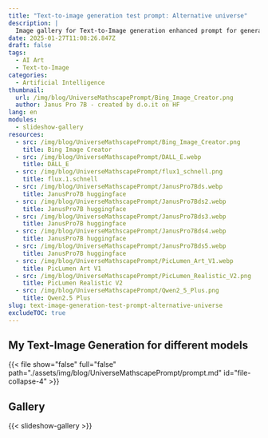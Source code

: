 ```yaml
---
title: "Text-to-image generation test prompt: Alternative universe"
description: |
  Image gallery for Text-to-Image generation enhanced prompt for generation an image for an alternative universe
date: 2025-01-27T11:08:26.847Z
draft: false
tags:
  - AI Art
  - Text-to-Image
categories:
  - Artificial Intelligence
thumbnail:
  url: /img/blog/UniverseMathscapePrompt/Bing_Image_Creator.png
  author: Janus Pro 7B - created by d.o.it on HF
lang: en
modules:
  - slideshow-gallery
resources:
  - src: /img/blog/UniverseMathscapePrompt/Bing_Image_Creator.png
    title: Bing Image Creator
  - src: /img/blog/UniverseMathscapePrompt/DALL_E.webp
    title: DALL_E
  - src: /img/blog/UniverseMathscapePrompt/flux1_schnell.png
    title: flux.1.schnell
  - src: /img/blog/UniverseMathscapePrompt/JanusPro7Bds.webp
    title: JanusPro7B huggingface
  - src: /img/blog/UniverseMathscapePrompt/JanusPro7Bds2.webp
    title: JanusPro7B huggingface
  - src: /img/blog/UniverseMathscapePrompt/JanusPro7Bds3.webp
    title: JanusPro7B huggingface
  - src: /img/blog/UniverseMathscapePrompt/JanusPro7Bds4.webp
    title: JanusPro7B huggingface
  - src: /img/blog/UniverseMathscapePrompt/JanusPro7Bds5.webp
    title: JanusPro7B huggingface
  - src: /img/blog/UniverseMathscapePrompt/PicLumen_Art_V1.webp
    title: PicLumen Art V1
  - src: /img/blog/UniverseMathscapePrompt/PicLumen_Realistic_V2.png
    title: PicLumen Realistic V2
  - src: /img/blog/UniverseMathscapePrompt/Qwen2_5_Plus.png
    title: Qwen2.5 Plus 
slug: text-image-generation-test-prompt-alternative-universe
excludeTOC: true
---
```


## My Text-Image Generation for different models

{{< file show="false" full="false" path="./assets/img/blog/UniverseMathscapePrompt/prompt.md" id="file-collapse-4" >}}

## Gallery

{{< slideshow-gallery >}}
